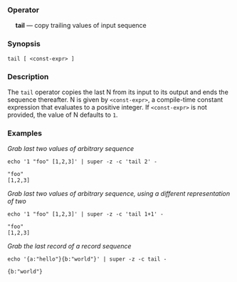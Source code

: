 ### Operator

&emsp; **tail** &mdash; copy trailing values of input sequence

### Synopsis

```
tail [ <const-expr> ]
```
### Description

The `tail` operator copies the last N from its input to its output and ends
the sequence thereafter. N is given by `<const-expr>`, a compile-time
constant expression that evaluates to a positive integer. If `<const-expr>`
is not provided, the value of N defaults to `1`.

### Examples

_Grab last two values of arbitrary sequence_
```mdtest-command
echo '1 "foo" [1,2,3]' | super -z -c 'tail 2' -
```

```mdtest-output
"foo"
[1,2,3]
```

_Grab last two values of arbitrary sequence, using a different representation of two_
```mdtest-command
echo '1 "foo" [1,2,3]' | super -z -c 'tail 1+1' -
```

```mdtest-output
"foo"
[1,2,3]
```

_Grab the last record of a record sequence_
```mdtest-command
echo '{a:"hello"}{b:"world"}' | super -z -c tail -
```

```mdtest-output
{b:"world"}
```
